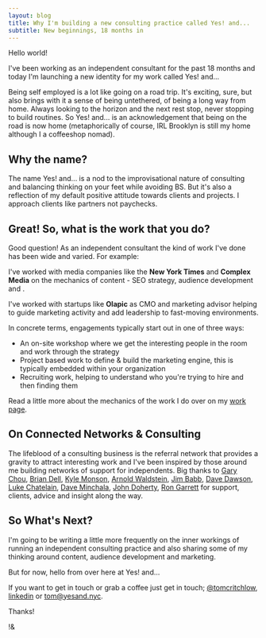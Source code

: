 ```yaml
---
layout: blog
title: Why I'm building a new consulting practice called Yes! and...
subtitle: New beginnings, 18 months in 
---
```


Hello world!

I've been working as an independent consultant for the past 18 months and today I'm launching a new identity for my work called <span class="brandsmall">Yes! and...</span>

Being self employed is a lot like going on a road trip. It's exciting, sure, but also brings with it a sense of being untethered, of being a long way from home. Always looking to the horizon and the next rest stop, never stopping to build routines. So <span class="brandsmall">Yes! and...</span> is an acknowledgement that being on the road is now home (metaphorically of course, IRL Brooklyn is still my home although I a coffeeshop nomad).

## Why the name?

The name <span class="brandsmall">Yes! and...</span> is a nod to the improvisational nature of consulting and balancing thinking on your feet while avoiding BS. But it's also a reflection of my default positive attitude towards clients and projects. I approach clients like partners not paychecks.

## Great! So, what is the work that you do?

Good question! As an independent consultant the kind of work I've done has been wide and varied. For example:

I've worked with media companies like the **New York Times** and **Complex Media** on the mechanics of content - SEO strategy, audience development and .

I've worked with startups like **Olapic** as CMO and marketing advisor helping to guide marketing activity and add leadership to fast-moving environments.

In concrete terms, engagements typically start out in one of three ways:

- An on-site workshop where we get the interesting people in the room and work through the strategy
- Project based work to define & build the marketing engine, this is typically embedded within your organization
- Recruiting work, helping to understand who you're trying to hire and then finding them

Read a little more about the mechanics of the work I do over on my <a href="/work">work page</a>.

## On Connected Networks & Consulting

The lifeblood of a consulting business is the referral network that provides a gravity to attract interesting work and I've been inspired by those around me building networks of support for independents. Big thanks to [Gary Chou](http://orbital.nyc/), [Brian Dell](https://twitter.com/itsbdell), [Kyle Monson](https://twitter.com/kmonson), [Arnold Waldstein](http://arnoldwaldstein.com/), [Jim Babb](http://www.partandsum.com/), [Dave Dawson](http://www.iamdavedawson.com/), [Luke Chatelain](https://twitter.com/lukechatelain), [Dave Minchala](https://twitter.com/daveminchala), [John Doherty](http://www.johnfdoherty.com/), [Ron Garrett](http://www.rongarrett.co/) for support, clients, advice and insight along the way.

## So What's Next?

I'm going to be writing a little more frequently on the inner workings of running an independent consulting practice and also sharing some of my thinking around content, audience development and marketing.

But for now, hello from over here at <span class="brandsmall">Yes! and...</span> 

If you want to get in touch or grab a coffee just get in touch; <a href="https://twitter.com/tomcritchlow">@tomcritchlow</a>, <a href="https://www.linkedin.com/in/tomcritchlow">linkedin</a> or <a href="mailto:tom@yesand.nyc">tom@yesand.nyc</a>.

Thanks!

<brand>!&</brand>





